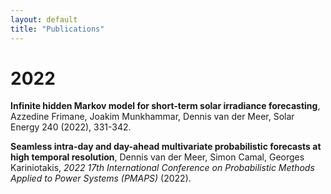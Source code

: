 ```yaml
---
layout: default
title: "Publications"
---
```

# 2022

**Infinite hidden Markov model for short-term solar irradiance forecasting**, Azzedine Frimane, Joakim Munkhammar, Dennis van der Meer, Solar Energy 240 (2022), 331-342.

**Seamless intra-day and day-ahead multivariate probabilistic forecasts at high temporal resolution**, Dennis van der Meer, Simon Camal, Georges Kariniotakis, *2022 17th International Conference on Probabilistic Methods Applied to Power Systems (PMAPS)* (2022).
